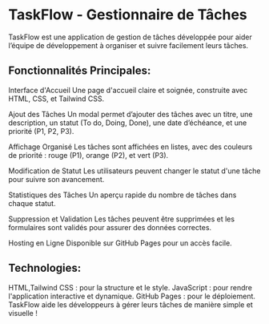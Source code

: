 # TaskFlow - Gestionnaire de Tâches

TaskFlow est une application de gestion de tâches développée pour aider l’équipe de développement à organiser et suivre facilement leurs tâches.

## Fonctionnalités Principales:

Interface d'Accueil
Une page d'accueil claire et soignée, construite avec HTML, CSS, et Tailwind CSS.

Ajout des Tâches
Un modal permet d’ajouter des tâches avec un titre, une description, un statut (To do, Doing, Done), une date d’échéance, et une priorité (P1, P2, P3).

Affichage Organisé
Les tâches sont affichées en listes, avec des couleurs de priorité : rouge (P1), orange (P2), et vert (P3).

Modification de Statut
Les utilisateurs peuvent changer le statut d'une tâche pour suivre son avancement.

Statistiques des Tâches
Un aperçu rapide du nombre de tâches dans chaque statut.

Suppression et Validation
Les tâches peuvent être supprimées et les formulaires sont validés pour assurer des données correctes.

Hosting en Ligne
Disponible sur GitHub Pages pour un accès facile.

## Technologies:

HTML,Tailwind CSS : pour la structure et le style.
JavaScript : pour rendre l'application interactive et  dynamique.
GitHub Pages : pour le déploiement.
TaskFlow aide les développeurs à gérer leurs tâches de manière simple et visuelle !
